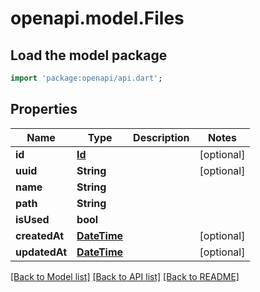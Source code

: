 # openapi.model.Files

## Load the model package
```dart
import 'package:openapi/api.dart';
```

## Properties
Name | Type | Description | Notes
------------ | ------------- | ------------- | -------------
**id** | [**Id**](Id.md) |  | [optional] 
**uuid** | **String** |  | [optional] 
**name** | **String** |  | 
**path** | **String** |  | 
**isUsed** | **bool** |  | 
**createdAt** | [**DateTime**](DateTime.md) |  | [optional] 
**updatedAt** | [**DateTime**](DateTime.md) |  | [optional] 

[[Back to Model list]](../README.md#documentation-for-models) [[Back to API list]](../README.md#documentation-for-api-endpoints) [[Back to README]](../README.md)


